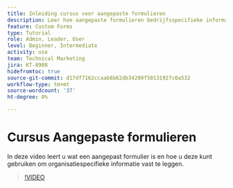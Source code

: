 ```yaml
---
title: Inleiding cursus voor aangepaste formulieren
description: Leer hoe aangepaste formulieren bedrijfsspecifieke informatie kunnen vastleggen.
feature: Custom Forms
type: Tutorial
role: Admin, Leader, User
level: Beginner, Intermediate
activity: use
team: Technical Marketing
jira: KT-8908
hidefromtoc: true
source-git-commit: d17df7162ccaab6b62db34209f50131927c0a532
workflow-type: tm+mt
source-wordcount: '37'
ht-degree: 0%

---
```


# Cursus Aangepaste formulieren

In deze video leert u wat een aangepast formulier is en hoe u deze kunt gebruiken om organisatiespecifieke informatie vast te leggen.

>[!VIDEO](https://video.tv.adobe.com/v/3432756/?quality=12&learn=on&enablevpops&captions=dut)
